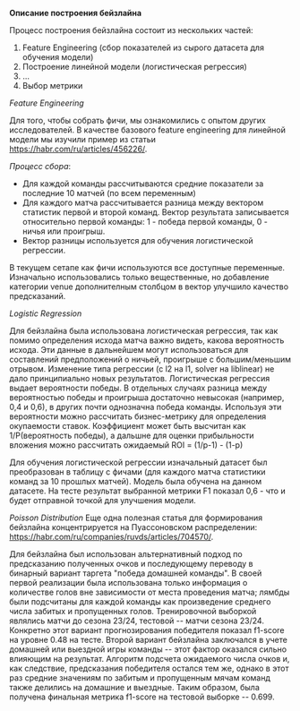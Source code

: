 **Описание построения бейзлайна**

Процесс построения бейзлайна состоит из нескольких частей:
1. Feature Engineering (сбор показателей из сырого датасета для обучения модели)
2. Построение линейной модели (логистическая регрессия)
3. ...
4. Выбор метрики


 *Feature Engineering*
 
Для того, чтобы собрать фичи, мы ознакомились с опытом других исследователей. В качестве базового feature engineering для линейной модели мы изучили пример из статьи https://habr.com/ru/articles/456226/.

*Процесс сбора*:
- Для каждой команды рассчитываются средние показатели за последние 10 матчей (по всем переменным)
- Для каждого матча рассчитывается разница между вектором статистик первой и второй команд. Вектор результата записывается относительно первой команды: 1 - победа первой команды, 0 - ничья или проигрыш.
- Вектор разницы используется для обучения логистической регрессии.

В текущем сетапе как фичи используются все доступные переменные. Изначально использовались только вещественные, но добавление категории venue дополнителным столбцом в вектор улучшило качество предсказаний.

*Logistic Regression*

Для бейзлайна была использована логистическая регрессия, так как помимо определения исхода матча важно видеть, какова вероятность исхода. Эти данные в дальнейшем могут использоваться для составлений предположений о ничьей, проигрыше с большим/меньшим отрывом.
Изменение типа регрессии (с l2 на l1, solver на liblinear) не дало принципиально новых результатов.
Логистическая регрессия выдает вероятности победы. В отдельных случаях разница между вероятностью победы и проигрыша достаточно невысокая (например, 0,4 и 0,6), в других почти однозначна победа команды. Используя эти вероятности можно рассчитать бизнес-метрику для определения окупаемости ставок.
Коэффициент может быть высчитан как 1/P(вероятность победы), а дальшне для оценки прибыльности вложения можно рассчитать ожидаемый ROI = (1/p-1) - (1-p)

Для обучения логистической регрессии изначальный датасет был преобразован в таблицу с фичами (для каждого матча статистики команд за 10 прошлых матчей). Модель была обучена на данном датасете.
На тесте результат выбранной метрики F1 показал 0,6 - что и будет отправной точкой для улучшения модели.

*Poisson Distribution*
Еще одна полезная статья для формирования бейзлайна концентрируется на Пуассоновском распределении: https://habr.com/ru/companies/ruvds/articles/704570/. 

Для бейзлайна был использован альтернативный подход по предсказанию полученных очков и последующему переводу в бинарный вариант таргета "победа домашней команды". В своей первой реализации была использована только информация о количестве голов вне зависимости от места проведения матча; лямбды были подсчитаны для каждой команды как произведение среднего числа забитых и пропущенных голов. Тренировочной выборкой являлись матчи до сезона 23/24, тестовой -- матчи сезона 23/24. Конкретно этот вариант прогнозирования победителя показал f1-score на уровне 0.48 на тесте.
Второй вариант бейзлайна заключался в учете домашней или выездной игры команды -- этот фактор оказался сильно влияющим на результат. Алгоритм подсчета ожидаемого числа очков и, как следствие, предсказания победителя остался тем же, однако в этот раз средние значениям по забитым и пропущенным мячам команд также делились на домашние и выездные. Таким образом, была получена финальная метрика f1-score на тестовой выборке -- 0.699.
